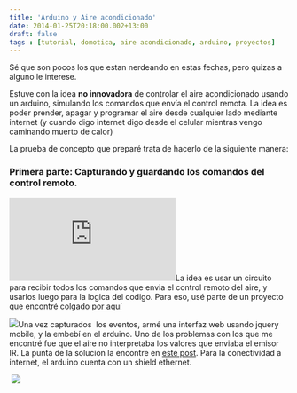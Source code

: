 ```yaml
---
title: 'Arduino y Aire acondicionado'
date: 2014-01-25T20:18:00.002+13:00
draft: false
tags : [tutorial, domotica, aire acondicionado, arduino, proyectos]
---
```


Sé que son pocos los que estan nerdeando en estas fechas, pero quizas a alguno le interese.

Estuve con la idea **no innovadora** de controlar el aire acondicionado usando un arduino, simulando los comandos que envía el control remota. La idea es poder prender, apagar y programar el aire desde cualquier lado mediante internet (y cuando digo internet digo desde el celular mientras vengo caminando muerto de calor)

La prueba de concepto que preparé trata de hacerlo de la siguiente manera:

### Primera parte: Capturando y guardando los comandos del control remoto.

[![](http://www.ladyada.net/wiki/lib/exe/fetch.php?hash=38859c&w=618&h=416&media=http%3A%2F%2Fwww.ladyada.net%2Fimages%2Fsensors%2Farduinopna4602.gif)](http://www.ladyada.net/wiki/lib/exe/fetch.php?hash=38859c&w=618&h=416&media=http%3A%2F%2Fwww.ladyada.net%2Fimages%2Fsensors%2Farduinopna4602.gif)La idea es usar un circuito para recibir todos los comandos que envia el control remoto del aire, y usarlos luego para la logica del codigo. Para eso, usé parte de un proyecto que encontré colgado [por aquí](http://www.ladyada.net/wiki/tutorials/learn/sensors/ir.html)

[![](https://encrypted-tbn1.gstatic.com/images?q=tbn:ANd9GcRlWbDd4JblgFeuTGu9Q1I37J_oyitABKQI70AoDM2-hzHHEp_I1w)](https://encrypted-tbn1.gstatic.com/images?q=tbn:ANd9GcRlWbDd4JblgFeuTGu9Q1I37J_oyitABKQI70AoDM2-hzHHEp_I1w)Una vez capturados  los eventos, armé una interfaz web usando jquery mobile, y la embebí en el arduino. Uno de los problemas con los que me encontré fue que el aire no interpretaba los valores que enviaba el emisor IR. La punta de la solucion la encontre en [este post](http://forum.arduino.cc/index.php?PHPSESSID=kqt4ejhh6mg2btq59lgefdtch7&topic=208279.msg1531237#msg1531237). Para la conectividad a internet, el arduino cuenta con un shield ethernet.

 [![](http://4.bp.blogspot.com/-dqqawxH461Y/UuNjdV-3ReI/AAAAAAAAWtU/SwYA-3nOZ1M/s1600/2014-01-25+04_10_14-Air+conditioner+controller+using+Ardunio+by+Cristian+Marquez.png)](http://4.bp.blogspot.com/-dqqawxH461Y/UuNjdV-3ReI/AAAAAAAAWtU/SwYA-3nOZ1M/s1600/2014-01-25+04_10_14-Air+conditioner+controller+using+Ardunio+by+Cristian+Marquez.png)